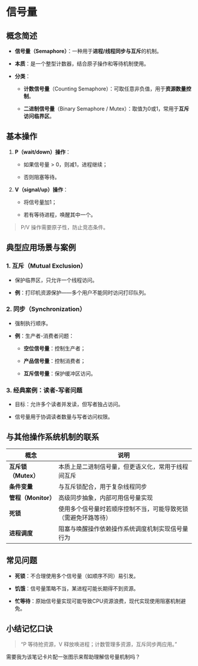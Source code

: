 # 信号量

## 概念简述

- **信号量（Semaphore）**：一种用于**进程/线程同步与互斥**的机制。
    
- **本质**：是一个整型计数器，结合原子操作和等待机制使用。
    
- **分类**：
    
    - **计数信号量**（Counting Semaphore）：可取任意非负值，用于**资源数量控制**。
        
    - **二进制信号量**（Binary Semaphore / Mutex）：取值为0或1，常用于**互斥访问临界区**。
        

## 基本操作

1. **P（wait/down）操作**：
    
    - 如果信号量 > 0，则减1，进程继续；
        
    - 否则阻塞等待。
        
2. **V（signal/up）操作**：
    
    - 将信号量加1；
        
    - 若有等待进程，唤醒其中一个。
        

> P/V 操作需要原子性，防止竞态条件。

## 典型应用场景与案例

### 1. **互斥（Mutual Exclusion）**

- 保护临界区，只允许一个线程访问。
    
- **例**：打印机资源保护——多个用户不能同时访问打印队列。
    

### 2. **同步（Synchronization）**

- 强制执行顺序。
    
- **例**：生产者-消费者问题：
    
    - **空位信号量**：控制生产者；
        
    - **产品信号量**：控制消费者；
        
    - **互斥信号量**：保护缓冲区访问。
        

### 3. **经典案例：读者-写者问题**

- 目标：允许多个读者并发读，但写者独占访问。
    
- 信号量用于协调读者数量与写者访问权限。
    

## 与其他操作系统机制的联系

|概念|说明|
|---|---|
|**互斥锁（Mutex）**|本质上是二进制信号量，但更语义化，常用于线程间互斥|
|**条件变量**|与互斥锁配合，用于复杂线程同步|
|**管程（Monitor）**|高级同步抽象，内部可用信号量实现|
|**死锁**|使用多个信号量时若顺序控制不当，可能导致死锁（需避免环路等待）|
|**进程调度**|阻塞与唤醒操作依赖操作系统调度机制实现信号量行为|

## 常见问题

- **死锁**：不合理使用多个信号量（如顺序不同）易引发。
    
- **饥饿**：信号量策略不当，某进程可能长期得不到资源。
    
- **忙等待**：原始信号量实现可能导致CPU资源浪费，现代实现使用阻塞机制避免。
    

## 小结记忆口诀

> “P 等待抢资源，V 释放唤进程；计数管理多资源，互斥同步两应用。”

需要我为该笔记卡片配一张图示来帮助理解信号量机制吗？